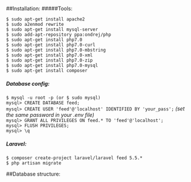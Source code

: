 ##Installation:
#####Tools:


`$ sudo apt-get install apache2`  
`$ sudo a2enmod rewrite`  
`$ sudo apt-get install mysql-server`  
`$ sudo add-apt-repository ppa:ondrej/php`  
`$ sudo apt-get install php7.0`  
`$ sudo apt-get install php7.0-curl`  
`$ sudo apt-get install php7.0-mbstring`  
`$ sudo apt-get install php7.0-xml`  
`$ sudo apt-get install php7.0-zip`  
`$ sudo apt-get install php7.0-mysql`  
`$ sudo apt-get install composer`  



##### Database config:
`$ mysql -u root -p (or $ sudo mysql)`  
`mysql> CREATE DATABASE feed;`  
`mysql> CREATE USER 'feed'@'localhost' IDENTIFIED BY 'your_pass';` *(set the same password in your .env file)*  
`mysql> GRANT ALL PRIVILEGES ON feed.* TO 'feed'@'localhost';`  
`mysql> FLUSH PRIVILEGES;`   
`mysql> \q`

##### Laravel:
`$ composer create-project laravel/laravel feed 5.5.*`  
`$ php artisan migrate`  

##Database structure:
